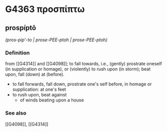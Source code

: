 # G4363 προσπίπτω

## prospíptō

_(pros-pip'-to | prose-PEE-ptoh | prose-PEE-ptoh)_

### Definition

from [[G4314]] and [[G4098]]; to fall towards, i.e., (gently) prostrate oneself (in supplication or homage), or (violently) to rush upon (in storm); beat upon, fall (down) at (before).

- to fall forwards, fall down, prostrate one's self before, in homage or supplication: at one's feet
- to rush upon, beat against
  - of winds beating upon a house

### See also

[[G4098]], [[G4314]]

